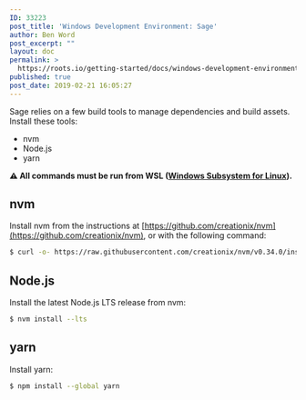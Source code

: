 ```yaml
---
ID: 33223
post_title: 'Windows Development Environment: Sage'
author: Ben Word
post_excerpt: ""
layout: doc
permalink: >
  https://roots.io/getting-started/docs/windows-development-environment-sage/
published: true
post_date: 2019-02-21 16:05:27
---
```

Sage relies on a few build tools to manage dependencies and build assets. Install these tools:

- nvm
- Node.js
- yarn

**⚠️ All commands must be run from WSL ([Windows Subsystem for Linux](https://docs.microsoft.com/en-us/windows/wsl/install-win10)).**

## nvm

Install nvm from the instructions at [https://github.com/creationix/nvm](https://github.com/creationix/nvm), or with the following command:

```sh
$ curl -o- https://raw.githubusercontent.com/creationix/nvm/v0.34.0/install.sh | bash
```

## Node.js

Install the latest Node.js LTS release from nvm:

```sh
$ nvm install --lts
```

## yarn

Install yarn:

```sh
$ npm install --global yarn
```